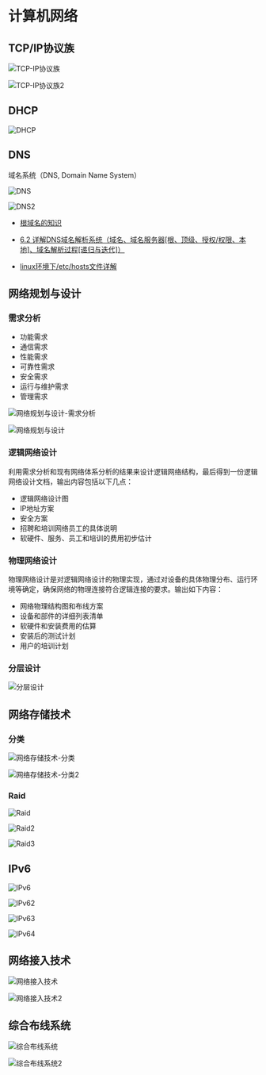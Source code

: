 # 计算机网络

## TCP/IP协议族

<!-- ![TCP/IP协议族](images/TCP-IP%E5%8D%8F%E8%AE%AE%E6%97%8F.png) -->
![TCP-IP协议族](https://cdn.jsdelivr.net/gh/realwujing/picture-bed/TCP-IP协议族.png)

<!-- ![TCP-IP协议族2](images/TCP-IP%E5%8D%8F%E8%AE%AE%E6%97%8F2.png) -->
![TCP-IP协议族2](https://cdn.jsdelivr.net/gh/realwujing/picture-bed/TCP-IP协议族2.png)

## DHCP

<!-- ![DHCP](images/DHCP.png) -->
![DHCP](https://cdn.jsdelivr.net/gh/realwujing/picture-bed/DHCP.png)

## DNS

域名系统（DNS, Domain Name System）

<!-- ![DNS](images/DNS.png) -->
![DNS](https://cdn.jsdelivr.net/gh/realwujing/picture-bed/DNS.png)

<!-- ![DNS2](images/DNS2.png) -->
![DNS2](https://cdn.jsdelivr.net/gh/realwujing/picture-bed/DNS2.png)

- [根域名的知识](https://www.ruanyifeng.com/blog/2018/05/root-domain.html)

- [6.2 详解DNS域名解析系统（域名、域名服务器[根、顶级、授权/权限、本地]、域名解析过程[递归与迭代]）](https://blog.csdn.net/weixin_43914604/article/details/105583806)

- [linux环境下/etc/hosts文件详解](https://www.jianshu.com/p/476a92a39b45)

## 网络规划与设计

### 需求分析

- 功能需求
- 通信需求
- 性能需求
- 可靠性需求
- 安全需求
- 运行与维护需求
- 管理需求

![网络规划与设计-需求分析](images/%E7%BD%91%E7%BB%9C%E8%A7%84%E5%88%92%E4%B8%8E%E8%AE%BE%E8%AE%A1-%E9%9C%80%E6%B1%82%E5%88%86%E6%9E%90.png)

![网络规划与设计](images/%E7%BD%91%E7%BB%9C%E8%A7%84%E5%88%92%E4%B8%8E%E8%AE%BE%E8%AE%A1.png)

### 逻辑网络设计

利用需求分析和现有网络体系分析的结果来设计逻辑网络结构，最后得到一份逻辑网络设计文档，输出内容包括以下几点：

- 逻辑网络设计图
- IP地址方案
- 安全方案
- 招聘和培训网络员工的具体说明
- 软硬件、服务、员工和培训的费用初步估计

### 物理网络设计

物理网络设计是对逻辑网络设计的物理实现，通过对设备的具体物理分布、运行环境等确定，确保网络的物理连接符合逻辑连接的要求。输出如下内容：

- 网络物理结构图和布线方案
- 设备和部件的详细列表清单
- 软硬件和安装费用的估算
- 安装后的测试计划
- 用户的培训计划

### 分层设计

![分层设计](images/%E5%88%86%E5%B1%82%E8%AE%BE%E8%AE%A1.png)

## 网络存储技术

### 分类

![网络存储技术-分类](images/网络存储技术-分类.png)

![网络存储技术-分类2](images/网络存储技术-分类2.png)

### Raid

![Raid](images/Raid.png)

![Raid2](images/Raid2.png)

![Raid3](images/Raid3.png)

## IPv6

![IPv6](images/IPv6.png)

![IPv62](images/IPv62.png)

![IPv63](images/IPv63.png)

![IPv64](images/IPv64.png)

## 网络接入技术

![网络接入技术](images/%E7%BD%91%E7%BB%9C%E6%8E%A5%E5%85%A5%E6%8A%80%E6%9C%AF.png)

![网络接入技术2](images/%E7%BD%91%E7%BB%9C%E6%8E%A5%E5%85%A5%E6%8A%80%E6%9C%AF2.png)

## 综合布线系统

![综合布线系统](images/%E7%BB%BC%E5%90%88%E5%B8%83%E7%BA%BF%E7%B3%BB%E7%BB%9F.png)

![综合布线系统2](images/%E7%BB%BC%E5%90%88%E5%B8%83%E7%BA%BF%E7%B3%BB%E7%BB%9F2.png)
